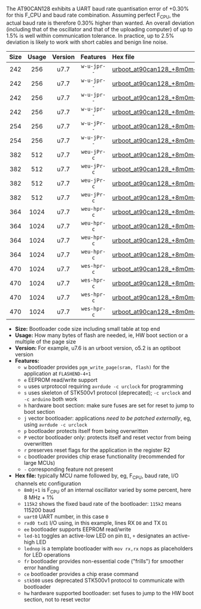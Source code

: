 The AT90CAN128 exhibits a UART baud rate quantisation error of +0.30% for this F_CPU and baud rate combination. Assuming perfect F<sub>CPU</sub>, the actual baud rate is therefore 0.30% higher than wanted. An overall deviation (including that of the oscillator and that of the uploading computer) of up to 1.5% is well within communication tolerance. In practice, up to 2.5% deviation is likely to work with short cables and benign line noise.

|Size|Usage|Version|Features|Hex file|
|:-:|:-:|:-:|:-:|:--|
|242|256|u7.7|`w-u-jpr--`|[urboot_at90can128_+8m0m+4_+++9k6_uart0_rxe0_txe1_led+b5.hex](https://raw.githubusercontent.com/stefanrueger/urboot.hex/main/mcus/at90can128/internal_oscillator/fcpu_+8m0m+4/br_+++9k6/urboot_at90can128_+8m0m+4_+++9k6_uart0_rxe0_txe1_led+b5.hex)|
|242|256|u7.7|`w-u-jpr--`|[urboot_at90can128_+8m0m+4_+++9k6_uart0_rxe0_txe1_lednop.hex](https://raw.githubusercontent.com/stefanrueger/urboot.hex/main/mcus/at90can128/internal_oscillator/fcpu_+8m0m+4/br_+++9k6/urboot_at90can128_+8m0m+4_+++9k6_uart0_rxe0_txe1_lednop.hex)|
|242|256|u7.7|`w-u-jpr--`|[urboot_at90can128_+8m0m+4_+++9k6_uart1_rxd2_txd3_led+b5.hex](https://raw.githubusercontent.com/stefanrueger/urboot.hex/main/mcus/at90can128/internal_oscillator/fcpu_+8m0m+4/br_+++9k6/urboot_at90can128_+8m0m+4_+++9k6_uart1_rxd2_txd3_led+b5.hex)|
|242|256|u7.7|`w-u-jpr--`|[urboot_at90can128_+8m0m+4_+++9k6_uart1_rxd2_txd3_lednop.hex](https://raw.githubusercontent.com/stefanrueger/urboot.hex/main/mcus/at90can128/internal_oscillator/fcpu_+8m0m+4/br_+++9k6/urboot_at90can128_+8m0m+4_+++9k6_uart1_rxd2_txd3_lednop.hex)|
|254|256|u7.7|`w-u-jPr--`|[urboot_at90can128_+8m0m+4_+++9k6_uart0_rxe0_txe1.hex](https://raw.githubusercontent.com/stefanrueger/urboot.hex/main/mcus/at90can128/internal_oscillator/fcpu_+8m0m+4/br_+++9k6/urboot_at90can128_+8m0m+4_+++9k6_uart0_rxe0_txe1.hex)|
|254|256|u7.7|`w-u-jPr--`|[urboot_at90can128_+8m0m+4_+++9k6_uart1_rxd2_txd3.hex](https://raw.githubusercontent.com/stefanrueger/urboot.hex/main/mcus/at90can128/internal_oscillator/fcpu_+8m0m+4/br_+++9k6/urboot_at90can128_+8m0m+4_+++9k6_uart1_rxd2_txd3.hex)|
|382|512|u7.7|`weu-jPr-c`|[urboot_at90can128_+8m0m+4_+++9k6_uart0_rxe0_txe1_ee_led+b5_fr_ce.hex](https://raw.githubusercontent.com/stefanrueger/urboot.hex/main/mcus/at90can128/internal_oscillator/fcpu_+8m0m+4/br_+++9k6/urboot_at90can128_+8m0m+4_+++9k6_uart0_rxe0_txe1_ee_led+b5_fr_ce.hex)|
|382|512|u7.7|`weu-jPr-c`|[urboot_at90can128_+8m0m+4_+++9k6_uart0_rxe0_txe1_ee_lednop_fr_ce.hex](https://raw.githubusercontent.com/stefanrueger/urboot.hex/main/mcus/at90can128/internal_oscillator/fcpu_+8m0m+4/br_+++9k6/urboot_at90can128_+8m0m+4_+++9k6_uart0_rxe0_txe1_ee_lednop_fr_ce.hex)|
|382|512|u7.7|`weu-jPr-c`|[urboot_at90can128_+8m0m+4_+++9k6_uart1_rxd2_txd3_ee_led+b5_fr_ce.hex](https://raw.githubusercontent.com/stefanrueger/urboot.hex/main/mcus/at90can128/internal_oscillator/fcpu_+8m0m+4/br_+++9k6/urboot_at90can128_+8m0m+4_+++9k6_uart1_rxd2_txd3_ee_led+b5_fr_ce.hex)|
|382|512|u7.7|`weu-jPr-c`|[urboot_at90can128_+8m0m+4_+++9k6_uart1_rxd2_txd3_ee_lednop_fr_ce.hex](https://raw.githubusercontent.com/stefanrueger/urboot.hex/main/mcus/at90can128/internal_oscillator/fcpu_+8m0m+4/br_+++9k6/urboot_at90can128_+8m0m+4_+++9k6_uart1_rxd2_txd3_ee_lednop_fr_ce.hex)|
|364|1024|u7.7|`weu-hpr-c`|[urboot_at90can128_+8m0m+4_+++9k6_uart0_rxe0_txe1_ee_led+b5_fr_ce_hw.hex](https://raw.githubusercontent.com/stefanrueger/urboot.hex/main/mcus/at90can128/internal_oscillator/fcpu_+8m0m+4/br_+++9k6/urboot_at90can128_+8m0m+4_+++9k6_uart0_rxe0_txe1_ee_led+b5_fr_ce_hw.hex)|
|364|1024|u7.7|`weu-hpr-c`|[urboot_at90can128_+8m0m+4_+++9k6_uart0_rxe0_txe1_ee_lednop_fr_ce_hw.hex](https://raw.githubusercontent.com/stefanrueger/urboot.hex/main/mcus/at90can128/internal_oscillator/fcpu_+8m0m+4/br_+++9k6/urboot_at90can128_+8m0m+4_+++9k6_uart0_rxe0_txe1_ee_lednop_fr_ce_hw.hex)|
|364|1024|u7.7|`weu-hpr-c`|[urboot_at90can128_+8m0m+4_+++9k6_uart1_rxd2_txd3_ee_led+b5_fr_ce_hw.hex](https://raw.githubusercontent.com/stefanrueger/urboot.hex/main/mcus/at90can128/internal_oscillator/fcpu_+8m0m+4/br_+++9k6/urboot_at90can128_+8m0m+4_+++9k6_uart1_rxd2_txd3_ee_led+b5_fr_ce_hw.hex)|
|364|1024|u7.7|`weu-hpr-c`|[urboot_at90can128_+8m0m+4_+++9k6_uart1_rxd2_txd3_ee_lednop_fr_ce_hw.hex](https://raw.githubusercontent.com/stefanrueger/urboot.hex/main/mcus/at90can128/internal_oscillator/fcpu_+8m0m+4/br_+++9k6/urboot_at90can128_+8m0m+4_+++9k6_uart1_rxd2_txd3_ee_lednop_fr_ce_hw.hex)|
|470|1024|u7.7|`wes-hpr-c`|[urboot_at90can128_+8m0m+4_+++9k6_uart0_rxe0_txe1_ee_led+b5_fr_ce_stk500_hw.hex](https://raw.githubusercontent.com/stefanrueger/urboot.hex/main/mcus/at90can128/internal_oscillator/fcpu_+8m0m+4/br_+++9k6/urboot_at90can128_+8m0m+4_+++9k6_uart0_rxe0_txe1_ee_led+b5_fr_ce_stk500_hw.hex)|
|470|1024|u7.7|`wes-hpr-c`|[urboot_at90can128_+8m0m+4_+++9k6_uart0_rxe0_txe1_ee_lednop_fr_ce_stk500_hw.hex](https://raw.githubusercontent.com/stefanrueger/urboot.hex/main/mcus/at90can128/internal_oscillator/fcpu_+8m0m+4/br_+++9k6/urboot_at90can128_+8m0m+4_+++9k6_uart0_rxe0_txe1_ee_lednop_fr_ce_stk500_hw.hex)|
|470|1024|u7.7|`wes-hpr-c`|[urboot_at90can128_+8m0m+4_+++9k6_uart1_rxd2_txd3_ee_led+b5_fr_ce_stk500_hw.hex](https://raw.githubusercontent.com/stefanrueger/urboot.hex/main/mcus/at90can128/internal_oscillator/fcpu_+8m0m+4/br_+++9k6/urboot_at90can128_+8m0m+4_+++9k6_uart1_rxd2_txd3_ee_led+b5_fr_ce_stk500_hw.hex)|
|470|1024|u7.7|`wes-hpr-c`|[urboot_at90can128_+8m0m+4_+++9k6_uart1_rxd2_txd3_ee_lednop_fr_ce_stk500_hw.hex](https://raw.githubusercontent.com/stefanrueger/urboot.hex/main/mcus/at90can128/internal_oscillator/fcpu_+8m0m+4/br_+++9k6/urboot_at90can128_+8m0m+4_+++9k6_uart1_rxd2_txd3_ee_lednop_fr_ce_stk500_hw.hex)|

- **Size:** Bootloader code size including small table at top end
- **Usage:** How many bytes of flash are needed, ie, HW boot section or a multiple of the page size
- **Version:** For example, u7.6 is an urboot version, o5.2 is an optiboot version
- **Features:**
  + `w` bootloader provides `pgm_write_page(sram, flash)` for the application at `FLASHEND-4+1`
  + `e` EEPROM read/write support
  + `u` uses urprotocol requiring `avrdude -c urclock` for programming
  + `s` uses skeleton of STK500v1 protocol (deprecated); `-c urclock` and `-c arduino` both work
  + `h` hardware boot section: make sure fuses are set for reset to jump to boot section
  + `j` vector bootloader: applications *need to be patched externally*, eg, using `avrdude -c urclock`
  + `p` bootloader protects itself from being overwritten
  + `P` vector bootloader only: protects itself and reset vector from being overwritten
  + `r` preserves reset flags for the application in the register R2
  + `c` bootloader provides chip erase functionality (recommended for large MCUs)
  + `-` corresponding feature not present
- **Hex file:** typically MCU name followed by, eg, F<sub>CPU</sub>, baud rate, I/O channels etc configuration
  + `8m0j+1` is F<sub>CPU</sub> of an internal oscillator varied by some percent, here 8 MHz + 1%
  + `115k2` shows the fixed baud rate of the bootloader: `115k2` means 115200 baud
  + `uart0` UART number, in this case `0`
  + `rxd0 txd1` I/O using, in this example, lines RX `D0` and TX `D1`
  + `ee` bootloader supports EEPROM read/write
  + `led-b1` toggles an active-low LED on pin `B1`, `+` designates an active-high LED
  + `lednop` is a template bootloader with `mov rx,rx` nops as placeholders for LED operations
  + `fr` bootloader provides non-essential code ("frills") for smoother error handling
  + `ce` bootloader provides a chip erase command
  + `stk500` uses deprecated STK500v1 protocol to communicate with bootloader
  + `hw` hardware supported bootloader: set fuses to jump to the HW boot section, not to reset vector
